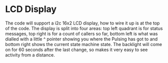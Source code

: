 # LCD Display
The code will support a i2c 16x2 LCD display, how to wire it up is at the top of the code. The display is split into four areas: top left quadrant is for status messages, top right is for a count of callers so far, bottom left is what was dialled with a little ^ pointer showing you where the Pulsing has got to and bottom right shows the current state machine state.  The backlight will come on for 60 seconds after the last change, so makes it very easy to see activity from a distance.